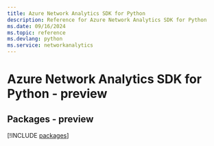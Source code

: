 ```yaml
---
title: Azure Network Analytics SDK for Python
description: Reference for Azure Network Analytics SDK for Python
ms.date: 09/16/2024
ms.topic: reference
ms.devlang: python
ms.service: networkanalytics
---
```

# Azure Network Analytics SDK for Python - preview
## Packages - preview
[!INCLUDE [packages](network-analytics-index.md)]